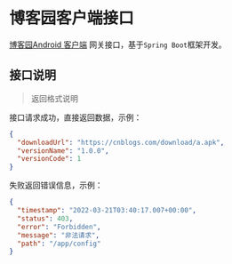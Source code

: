 # 博客园客户端接口

[博客园Android 客户端](https://github.com/raedev/android-cnblogs) 网关接口，基于`Spring Boot`框架开发。

## 接口说明

> 返回格式说明

接口请求成功，直接返回数据，示例：

```json
{
  "downloadUrl": "https://cnblogs.com/download/a.apk",
  "versionName": "1.0.0",
  "versionCode": 1
}
```

失败返回错误信息，示例：

```json
{
  "timestamp": "2022-03-21T03:40:17.007+00:00",
  "status": 403,
  "error": "Forbidden",
  "message": "非法请求",
  "path": "/app/config"
}
```

